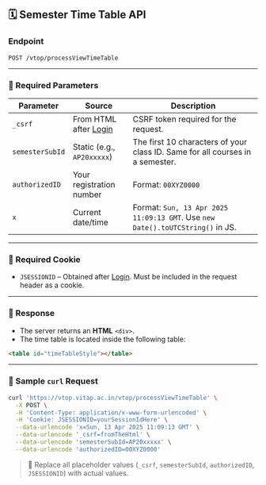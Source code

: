 ## 🗓️ Semester Time Table API

### Endpoint

```
POST /vtop/processViewTimeTable
```

---

### 🧾 Required Parameters

| Parameter       | Source                               | Description                                                                    |
| --------------- | ------------------------------------ | ------------------------------------------------------------------------------ |
| `_csrf`         | From HTML after [Login](../login.md) | CSRF token required for the request.                                           |
| `semesterSubId` | Static (e.g., `AP20xxxxx`)           | The first 10 characters of your class ID. Same for all courses in a semester.  |
| `authorizedID`  | Your registration number             | Format: `00XYZ0000`                                                            |
| `x`             | Current date/time                    | Format: `Sun, 13 Apr 2025 11:09:13 GMT`. Use `new Date().toUTCString()` in JS. |

---

### 🍪 Required Cookie

- `JSESSIONID` – Obtained after [Login](../login.md). Must be included in the request header as a cookie.

---

### 📄 Response

- The server returns an **HTML** `<div>`.
- The time table is located inside the following table:

```html
<table id="timeTableStyle"></table>
```

---

### 🧪 Sample `curl` Request

```bash
curl 'https://vtop.vitap.ac.in/vtop/processViewTimeTable' \
  -X POST \
  -H 'Content-Type: application/x-www-form-urlencoded' \
  -H 'Cookie: JSESSIONID=yourSessionIdHere' \
  --data-urlencode 'x=Sun, 13 Apr 2025 11:09:13 GMT' \
  --data-urlencode '_csrf=fromTheHtml' \
  --data-urlencode 'semesterSubId=AP20xxxxx' \
  --data-urlencode 'authorizedID=00XYZ0000'
```

> 📌 Replace all placeholder values (`_csrf`, `semesterSubId`, `authorizedID`, `JSESSIONID`) with actual values.
